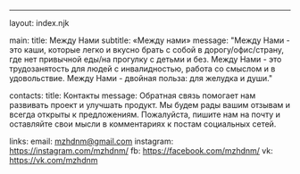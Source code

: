 ---
layout: index.njk

main:
  title: Между Нами
  subtitle: «Между нами»
  message: "Между Нами - это каши, которые легко и вкусно брать с собой в дорогу/офис/страну, где нет привычной еды/на прогулку с детьми и без. Между Нами - это трудозанятость для людей с инвалидностью, работа со смыслом и в удовольствие. Между Нами - двойная польза: для желудка и души."

contacts:
  title: Контакты
  message: Обратная связь помогает нам развивать проект и улучшать продукт. Мы будем рады вашим отзывам и всегда открыты к предложениям. Пожалуйста, пишите нам на почту и оставляйте свои мысли в комментариях к постам социальных сетей.

  links:
    email: mzhdnm@gmail.com
    instagram: https://instagram.com/mzhdnm/
    fb: https://facebook.com/mzhdnm/
    vk: https://vk.com/mzhdnm
